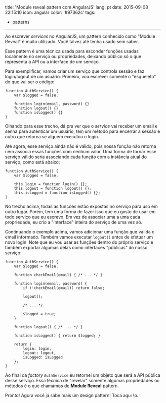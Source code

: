 title: 'Module reveal pattern com AngularJS'
lang: pt
date: 2015-09-08 22:15:10
icon: angular
color: '#97362c'
tags:
- patterns
---

Ao escrever *services* no AngularJS, um pattern conhecido como "Module Reveal" é muito utilizado. Você talvez até tenha
usado sem saber.

<!-- more -->

Esse pattern é uma técnica usada para esconder funções usadas localmente no serviço ou propriedades, deixando público
só o que representa a API ou a interface de um serviço.

Para exemplificar, vamos criar um serviço que controla sessão e faz login/logout de um usuário. Primeiro, vou escrever
somente o "esqueleto" do que vai ser o código:

```
function AuthService() {
	var $logged = false;

	function login(email, password) {}
	function logout() {}
	function isLogged() {}
}

```

Olhando para esse trecho, dá pra ver que o *service* vai receber um email e senha para autenticar um usuário, tem um
método para encerrar a sessão e outro que retorna se alguém executou o login.

Até agora, esse serviço ainda não é válido, pois nossa função não retorna nem associa essas funções com nenhum valor.
Uma forma de tornar esse serviço válido seria associando cada função com a instância atual do serviço, como está abaixo:

```
function AuthService() {
	var $logged = false;

	this.login = function login() {};
	this.logout = function logout() {};
	this.isLogged = function isLogged() {};
}

```

No trecho acima, todas as funções estão expostas no serviço para uso em outro lugar. Porém, tem uma forma de fazer isso
que eu gosto de usar em todo serviço que eu escrevo. Em vez de associar uma a uma cada propriedade, eu crio a "interface"
inteira do serviço de uma vez só.

Continuando o exemplo acima, vamos adicionar uma função que valida o email informado. Também vamos executar `logout()`
antes de efetuar um novo login. Note que eu vou usar as funções dentro do próprio serviço e também exportar algumas
delas como interfaces "públicas" do nosso serviço:


```
function AuthService() {
	var $logged = false;

	function checkEmail(email) { /* ... */ }

	function login(email, password) {
		if (!checkEmail(email)) return false;

		logout();

		/* ... */

		$logged = true;
	}

	function logout() { /* ... */ }

	function isLogged() { return $logged; }

	return {
		login: login,
		logout: logout,
		isLogged: isLogged
	};
}

```

Ao final da *factory* `AuthService` eu retornei um objeto que será a API pública desse serviço. Essa técnica de
"revelar" somente algumas propriedades ou métodos é o que chamamos de __Module Reveal__ pattern.

Pronto! Agora você já sabe mais um design pattern! Toca aqui \o.
